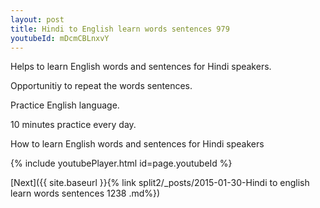 ```yaml
---
layout: post
title: Hindi to English learn words sentences 979 
youtubeId: mDcmCBLnxvY
---
```

 
 
Helps to learn English words and sentences for Hindi speakers.

Opportunitiy to repeat the words sentences. 

Practice English language. 
 
10 minutes practice every day. 
 
How to learn English words and sentences for Hindi speakers 
 
{% include youtubePlayer.html id=page.youtubeId %}
 
 
[Next]({{ site.baseurl }}{% link  split2/_posts/2015-01-30-Hindi to english learn words sentences 1238 .md%})
 
